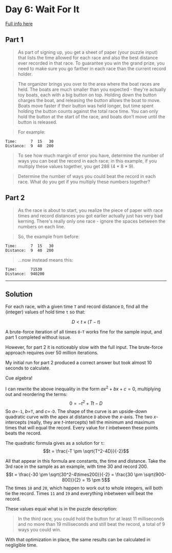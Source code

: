 # Day 6: Wait For It

[Full info here](https://adventofcode.com/2023/day/6)

## Part 1

>As part of signing up, you get a sheet of paper (your puzzle input) that lists the time
>allowed for each race and also the best distance ever recorded in that race. To guarantee
>you win the grand prize, you need to make sure you go farther in each race than the current
>record holder.

>The organizer brings you over to the area where the boat races are held. The boats are much
>smaller than you expected - they're actually toy boats, each with a big button on top. Holding
>down the button charges the boat, and releasing the button allows the boat to move. Boats move
>faster if their button was held longer, but time spent holding the button counts against the
>total race time. You can only hold the button at the start of the race, and boats don't move
>until the button is released.

>For example:
```
Time:      7  15   30
Distance:  9  40  200
```
>To see how much margin of error you have, determine the number of ways you can beat the record
>in each race; in this example, if you multiply these values together, you get 288 (4 * 8 * 9).

>Determine the number of ways you could beat the record in each race. What do you get if you
>multiply these numbers together?

## Part 2
>As the race is about to start, you realize the piece of paper with race times and record distances
>you got earlier actually just has very bad kerning. There's really only one race - ignore the
>spaces between the numbers on each line.

>So, the example from before:
```
Time:      7  15   30
Distance:  9  40  200
```
>...now instead means this:
```
Time:      71530
Distance:  940200
```

---

## Solution

For each race, with a given time `T` and record distance `D`, find all the (integer) values of
hold time `t` so that:

$$D < t \times (T-t)$$

A brute-force iteration of all times `0`-`T` works fine for the sample input, and part 1 completed
without issue.

However, for part 2 it is noticeably slow with the full input. The brute-force approach requires over
50 million iterations.

My initial run for part 2 produced a correct answer but took almost 10 seconds to calculate.

Cue algebra!

I can rewrite the above inequality in the form $ax^2+bx+c=0$, multiplying out and reordering the terms:
$$0 = -t^2 + Tt - D$$
So _a_=`-1`, _b_=`T`, and _c_=`-D`. The shape of the curve is an upside-down quadratic curve with the apex
at distance `D` above the _x_-axis. The two _x_-intercepts (really, they are _t_-intercepts) tell the
minimum and maximum times that will equal the record. Every value for _t_ inbetween these points beats the
record.

The quadratic formula gives as a solution for `t`:
$$t = \frac{-T \pm \sqrt{T^2-4D}}{-2}$$

All that appear in this formula are constants, the time and distance. Take the 3rd race in the sample as
an example, with time 30 and record 200.
$$t = \frac{-30 \pm \sqrt{30^2-4\times200}}{-2} = \frac{30 \pm \sqrt{900-800}}{2} = 15 \pm 5$$
The times `10` and `20`, which happen to work out to whole integers, will both tie the record. Times
`11` and `19` and everything inbetween will beat the record.

These values equal what is in the puzzle description:
>In the third race, you could hold the button for at least 11 milliseconds and no more than 19 milliseconds
>and still beat the record, a total of 9 ways you could win.

With that optimization in place, the same results can be calculated in negligible time.
